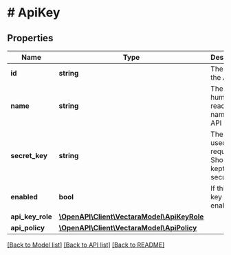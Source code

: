 # # ApiKey

## Properties

Name | Type | Description | Notes
------------ | ------------- | ------------- | -------------
**id** | **string** | The ID of the API key. | [optional]
**name** | **string** | The human-readable name of the API key. | [optional]
**secret_key** | **string** | The key used in API requests. Should be kept secure. | [optional]
**enabled** | **bool** | If this API key is enabled. | [optional]
**api_key_role** | [**\OpenAPI\Client\VectaraModel\ApiKeyRole**](ApiKeyRole.md) |  | [optional]
**api_policy** | [**\OpenAPI\Client\VectaraModel\ApiPolicy**](ApiPolicy.md) |  | [optional]

[[Back to Model list]](../../README.md#models) [[Back to API list]](../../README.md#endpoints) [[Back to README]](../../README.md)
